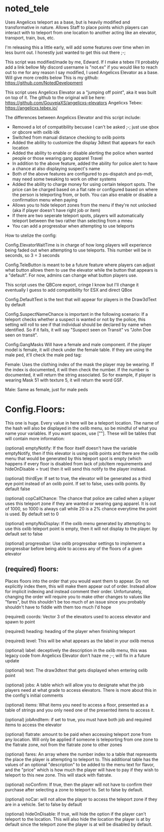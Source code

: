 # noted_tele
Uses Angelicxs teleport as a base, but is heavily modified and transformative in nature. Allows Staff to place points which players can interact with to teleport from one location to another acting like an elevator, transport, train, bus, etc.

I'm releasing this a little early, will add some features over time when im less burnt out. I honestly just wanted to get this out there ;-;

This script was modified/made by me, Edward. If I make a tebex I'll probably add a link bellow
My discord username is "not.ex" if you would like to reach out to me for any reason
I say modified, I used Angelicxs Elevator as a base. Will give more credits below 
This is my github: https://github.com/NotedDevelopment

This script uses Angelicxs Elevator as a "jumping off point", aka it was built on top of it. 
The github to the original will be here: https://github.com/GouveiaXS/angelicxs-elevators
Angelicxs Tebex: https://angelicxs.tebex.io/

The differences between Angelicxs Elevator and this script include:

* Removed a lot of compatibility becuase I can't be asked ;-; just use qbox or qbcore with oxlib idk
* Switched from manual distance checking to oxlib points
* Added the ability to customize the display 3dtext that appears for each location
* Added the ability to enable or disable alerting the police when wanted people or those wearing gang apparel Travel
* In addition to the above feature, added the ability for police alert to have a chance at also displaying suspect's name
* Both of the above features are configured to ps-dispatch and ps-mdt, may need some tweaking to work on other systems
* Added the ability to charge money for using certain teleport spots. The price can be charged based on a flat rate or configured based on where the person is teleporting from,  or both. You can also enable or disable a confirmation menu when paying
* Allows you to hide teleport zones from the menu if they're not unlocked (aka if player doesn't have right job or item)
* If there are two seperate teleport spots, players will automatically teleport between the two rather than selecting from a mneu
* You can add a progressbar when attempting to use teleports


How to utelize the config:

Config.ElevatorWaitTime is in charge of how long players will experience being faded out when attempting to use teleports. This number will be in seconds, so 3 = 3 seconds

Config.TeleButton is meant to be a future feature where players can adjust what button allows them to use the elevator while the button that appears is a "default". For now, admins can change what button players use.

This script uses the QBCore export, cringe I know but I'll change it eventually I guess to add compatibility for ESX and direct QBox

Config.DefaultText is the text that will appear for players in the Draw3dText by default

Config.SuspectNameChance is important in the following scenario: If a teleport checks whether a suspect is wanted or not by the police, this setting will roll to see if that individual should be declared by name when identified. So if it fails, it will say "Suspect seen on Transit" vs "John Doe seen on transit".

Config.GangMasks Will have a female and male component. if the player model is female, it will check under the female table. If they are using the male ped, it'll check the male ped tag:

Female: Uses the clothing index of the mask the player may be wearing. If the index is documented, it will then check the number. If the number is documented, it will return the string associated. So for example, if player is wearing Mask 51 with texture 5, it will return the word GSF. 

Male: Same as female, just for male peds


# Config.Floors:

This one is huge. Every value in here will be a teleport location. The name of the hash will also be displayed in the oxlib menu, so be mindful of what you name your variables. If you want spaces, use \[""\]. These will be tables that will contain more information:

 (optional) emptyNotify: If the floor itself doesn't have the variable emptyNotify, then if this elevator is using oxlib points and there are the oxlib menu that would be generated by this teleport spot is empty (which happens if every floor is disabled from lack of job/item requirements and hideOnDisable = true) then it will send this notify to the player instead. 

  
  (optional) thirdEye: If set to true, the elevator will be generated as a third eye point instead of an oxlib point. If set to false, uses oxlib points. By default false

  (optional) copCallChance: The chance that police are called when a player uses this teleport zone if they are wanted or wearing gang apparel. It is out of 1000, so 1000 is always call while 20 is a 2% chance everytime the point is used. By default set to 0

  (optional) emptyNoDisplay: If the oxlib menu generated by attempting to use this oxlib teleport point is empty, then it will not display to the player. by default set to false

  (optional) progressbar: Use oxlib progressbar settings to implement a progressbar before being able to access any of the floors of a given elevator

## (required) floors:

Places floors into the order that you would want them to appear. Do not explicitly index them, this will make them appear out of order. Instead allow for implicit indexing and instead comment their order. Unfortunately, changing the order will require you to make other changes to values like "fares", but this shouldn't be too much of an issue since you probably shouldn't have to fiddle with them too much I'd hope

(required) coords: Vector 3 of the elevators used to access elevator and spawn to point

(required) heading: heading of the player when finishing teleport

(required) level: This will be what appears as the label in your oxlib menus

(optional) label: deceptively the description in the oxlib menu, this was legacy code from Angelicxs Elevator don't haze me ;-; will fix in a future update

(optional) text: The draw3dtext that gets displayed when entering oxlib point

(optional) jobs: A table which will allow you to designate what the job players need at what grade to access elevators. There is more about this in the config's initial comments

(optional) items: What items you need to access a floor, presented as a table of strings and you only need one of the presented items to access it.

(optional) jobAndItem: if set to true, you must have both job and required items to access the elevator

(optional) flatrate: amount to be paid when accessing teleport zone from any location. Will only be applied if someone is teleporting from one zone to the flatrate zone, not from the flatrate zone to other zones

(optional) fares: An array where the number index to a table that represents the place the player is attempting to teleport to. This additional table has the values of an optional "description" to be added to the menu text for flavor, and the "price" which is how much the player will have to pay if they wish to teleport to this new zone. This will stack with flatrate. 

(optional) noConfirm: If true, then the player will not have to confirm their purchase after selecting a zone to teleport to. Set to false by default. 

(optional) noCar: will not allow the player to access the teleport zone if they are in a vehicle. Set to false by default

(optional) hideOnDisable: If true, will hide the option if the player can't teleport to the location. This will also hide the location the player is at by default since the teleport zone the player is at will be disabled by default. 

